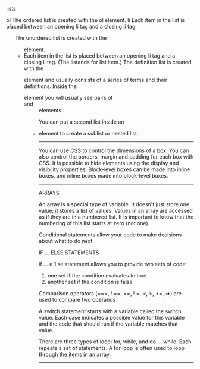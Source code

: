 lists 

ol The ordered list is created with the ol element.
li Each item in the list is placed between an opening li tag and a closing li tag

<ul> The unordered list is created with the <ul> element.
<li> Each item in the list is placed between an opening li tag and a closing li tag. (The listands for list item.)
The definition list is created with the <dl> element and usually consists of a series of terms and their definitions.
Inside the <dl> element you will usually see pairs of <dt> and <dd> elements.

You can put a second list inside an <li> element to create a sublist or nested list.

***************************************

You can use CSS to control the dimensions of a box.
You can also control the borders, margin and padding for each box with CSS.
It is possible to hide elements using the display and visibility properties.
Block-level boxes can be made into inline boxes, and inline boxes made into block-level boxes.

***************************************

ARRAYS 

An array is a special type of variable. It doesn't just store one value; it stores a list of values. 
Values in an array are accessed as if they are in a numbered list. It is important to know that the numbering of this list starts at zero (not one).

Conditional statements allow your code to make decisions about what to do next. 

IF ... ELSE STATEMENTS  

if ... e 1 se statement allows you to provide two sets of code:
1. one set if the condition evaluates to true
2. another set if the condition is false 

Comparison operators (===, ! ==, ==, ! =, <, >, <=, =>) are used to compare two operands

A switch statement starts with a variable called the switch value. Each case indicates a possible value for this variable and the
code that should run if the variable matches that value. 

There are three types of loop: for, while, and do ... while. Each repeats a set of statements. 
A for loop is often used to loop through the items in an array.

*************************************************************************
